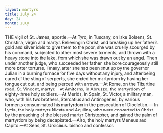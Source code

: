 ```yaml
---
layout: martyrs
title: July 24
day: 24
month: July
---
```

THE vigil of St. James, apostle.&mdash;At Tyro,
in Tuscany, on lake Bolsena, St. Christina,
virgin and martyr. Believing in Christ, and
breaking up her father’s gold and silver idols
to give them to the poor, she was cruelly scourged
by his command, subjected to other most severe torments, and thrown with a heavy stone into the lake,
from which she was drawn out by an angel. Then
under another judge, who succeeded her father, she
bore courageously still more bitter tortures. Finally,
after she had been shut up by the governor Julian
in a burning furnace for five days without any injury, and after being cured of the sting of serpents,
she ended her martyrdom by having her tongue cut
out, and being pierced with arrows.&mdash;At Rome, on
the Tiburtine road, St. Vincent, martyr.&mdash;At Amiterno, in Abruzzo, the martyrdom of eighty-three
holy soldiers.&mdash;At Merida, in Spain, St. Victor, a military man, who, with his two brothers, Stercatius
and Antinogenes, by various torments consummated
his martyrdom in the persecution of Diocletian.&mdash;
In Lycia, the holy matryrs Niceta and Aquilina,
who were converted to Christ by the preaching of the
blessed martyr Christopher, and gained the palm of
martyrdom by being decapitated.&mdash;Also, the holy
martyrs Meneus and Capito.&mdash;At Sens, St. Ursicinus.
bishop and confessor.
